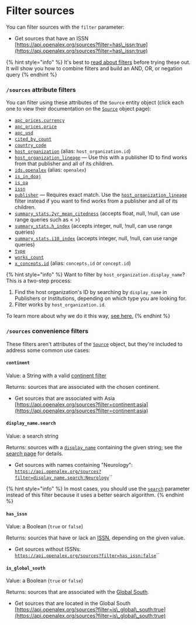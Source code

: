 # Filter sources

You can filter sources with the `filter` parameter:

* Get sources that have an ISSN\
  [https://api.openalex.org/sources?filter=has\_issn:true](https://api.openalex.org/sources?filter=has\_issn:true)

{% hint style="info" %}
It's best to [read about filters](../../how-to-use-the-api/get-lists-of-entities/filter-entity-lists.md) before trying these out. It will show you how to combine filters and build an AND, OR, or negation query
{% endhint %}

### `/sources` attribute filters

You can filter using these attributes of the `Source` entity object (click each one to view their documentation on the [`Source`](source-object.md) object page):

* [`apc_prices.currency`](source-object.md#apc\_prices)
* [`apc_prices.price`](source-object.md#apc\_prices)
* [`apc_usd`](source-object.md#apc\_usd)
* [`cited_by_count`](source-object.md#cited\_by\_count)
* [`country_code`](source-object.md#country\_code)
* [`host_organization`](source-object.md#host\_organization) (alias: `host_organization.id`)
* [`host_organization_lineage`](source-object.md#host_organization_lineage) — Use this with a publisher ID to find works from that publisher and all of its children.
* [`ids.openalex`](source-object.md#ids) (alias: `openalex`)
* [`is_in_doaj`](source-object.md#is\_in\_doaj)
* [`is_oa`](source-object.md#is\_oa)
* [`issn`](source-object.md#issn)
* [`publisher`](source-object.md#publisher) — Requires exact match. Use the [`host_organization_lineage`](source-object.md#host_organization_lineage) filter instead if you want to find works from a publisher and all of its children.
* [`summary_stats.2yr_mean_citedness`](source-object.md#summary_stats) (accepts float, null, !null, can use range queries such as < >)
* [`summary_stats.h_index`](source-object.md#summary_stats) (accepts integer, null, !null, can use range queries)
* [`summary_stats.i10_index`](source-object.md#summary_stats) (accepts integer, null, !null, can use range queries)
* [`type`](source-object.md#type)
* [`works_count`](source-object.md#works\_count)
* [`x_concepts.id`](source-object.md#x\_concepts) (alias: `concepts.id` or `concept.id`)

{% hint style="info" %}
Want to filter by `host_organization.display_name`? This is a two-step process:

1. Find the host organization's ID by searching by `display_name` in Publishers or Institutions, depending on which type you are looking for.
2. Filter works by `host_organization.id`.

To learn more about why we do it this way, [see here.](../works/search-works.md#why-cant-i-search-by-name-of-related-entity-author-name-institution-name-etc.)
{% endhint %}

### `/sources` convenience filters

These filters aren't attributes of the [`Source`](source-object.md) object, but they're included to address some common use cases:

#### `continent`

Value: a String with a valid [continent filter](../geo/continents.md#filter-by-continent)

Returns: sources that are associated with the chosen continent.

* Get sources that are associated with Asia\
  [https://api.openalex.org/sources?filter=continent:asia](https://api.openalex.org/sources?filter=continent:asia)

#### `display_name.search`

Value: a search string

Returns: sources with a [`display_name`](source-object.md#display\_name) containing the given string; see the [search page](search-sources.md) for details.

* Get sources with names containing "Neurology":\
  [`https://api.openalex.org/sources?filter=display_name.search:Neurology`](https://api.openalex.org/sources?filter=display\_name.search:Neurology)``

{% hint style="info" %}
In most cases, you should use the [`search`](search-sources.md#sources-full-search) parameter instead of this filter because it uses a better search algorithm.
{% endhint %}

#### `has_issn`

Value: a Boolean (`true` or `false`)

Returns: sources that have or lack an [ISSN](./source-object.md#issn), depending on the given value.

* Get sources without ISSNs:\
  [`https://api.openalex.org/sources?filter=has_issn:false`](https://api.openalex.org/sources?filter=has\_issn:false)``

#### `is_global_south`

Value: a Boolean (`true` or `false`)

Returns: sources that are associated with the [Global South](../geo/regions.md#global-south).

* Get sources that are located in the Global South\
  [https://api.openalex.org/sources?filter=is\_global\_south:true](https://api.openalex.org/sources?filter=is\_global\_south:true)
